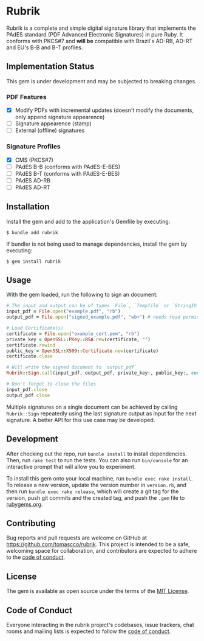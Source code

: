 # Rubrik

Rubrik is a complete and simple digital signature library that implements the PAdES standard (PDF Advanced Electronic
Signatures) in pure Ruby. It conforms with PKCS#7 and **will be** compatible with Brazil's AD-RB, AD-RT and EU's B-B
and B-T profiles.

## Implementation Status

This gem is under development and may be subjected to breaking changes.

### PDF Features
- [x] Modify PDFs with incremental updates (doesn't modify the documents, only append signature appearence)
- [ ] Signature appearence (stamp)
- [ ] External (offline) signatures

### Signature Profiles
- [x] CMS (PKCS#7)
- [ ] PAdES B-B (conforms with PAdES-E-BES)
- [ ] PAdES B-T (conforms with PAdES-E-BES)
- [ ] PAdES AD-RB
- [ ] PAdES AD-RT

## Installation

Install the gem and add to the application's Gemfile by executing:

    $ bundle add rubrik

If bundler is not being used to manage dependencies, install the gem by executing:

    $ gem install rubrik

## Usage

With the gem loaded, run the following to sign an document:

```ruby
# The input and output can be of types `File`, `Tempfile` or `StringIO`.
input_pdf = File.open("example.pdf", "rb")
output_pdf = File.open("signed_example.pdf", "wb+") # needs read permission

# Load Certificate(s)
certificate = File.open("example_cert.pem", "rb")
private_key = OpenSSL::PKey::RSA.new(certificate, "")
certificate.rewind
public_key = OpenSSL::X509::Certificate.new(certificate)
certificate.close

# Will write the signed document to `output_pdf`
Rubrik::Sign.call(input_pdf, output_pdf, private_key:, public_key:, certificate_chain: [])

# Don't forget to close the files
input_pdf.close
output_pdf.close
```
Multiple signatures on a single document can be achieved by calling `Rubrik::Sign` repeatedly using the last signature
output as input for the next signature. A better API for this use case may be developed.


## Development

After checking out the repo, run `bundle install` to install dependencies. Then, run `rake test` to run the tests. You can also run `bin/console` for an interactive prompt that will allow you to experiment.

To install this gem onto your local machine, run `bundle exec rake install`. To release a new version, update the version number in `version.rb`, and then run `bundle exec rake release`, which will create a git tag for the version, push git commits and the created tag, and push the `.gem` file to [rubygems.org](https://rubygems.org).

## Contributing

Bug reports and pull requests are welcome on GitHub at https://github.com/tomascco/rubrik. This project is intended to be a safe, welcoming space for collaboration, and contributors are expected to adhere to the [code of conduct](https://github.com/tomascco/rubrik/blob/main/CODE_OF_CONDUCT.md).

## License

The gem is available as open source under the terms of the [MIT License](https://opensource.org/licenses/MIT).

## Code of Conduct

Everyone interacting in the rubrik project's codebases, issue trackers, chat rooms and mailing lists is expected to follow the [code of conduct](https://github.com/tomascco/rubrik/blob/main/CODE_OF_CONDUCT.md).
